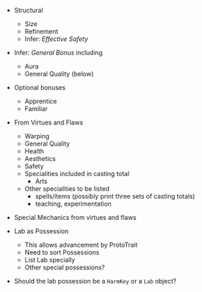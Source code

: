 

+ Structural
	+ Size
	+ Refinement
    + Infer: *Effective Safety*
+ Infer: *General Bonus* including
    + Aura
    + General Quality (below)
+ Optional bonuses
    + Apprentice
    + Familiar
+ From Virtues and Flaws
    + Warping
    + General Quality
    + Health
    + Aesthetics
    + Safety
    + Specialities included in casting total
        + Arts
    + Other specialities to be listed
        + spells/items (possibly print three sets of casting totals)
        + teaching, experimentation
+ Special Mechanics from virtues and flaws

+ Lab as Possession
	+ This allows advancement by ProtoTrait
	+ Need to sort Possessions
	+ List Lab specially
	+ Other special possessions?
+ Should the lab possession be a `HarmKey` or a `Lab` object?